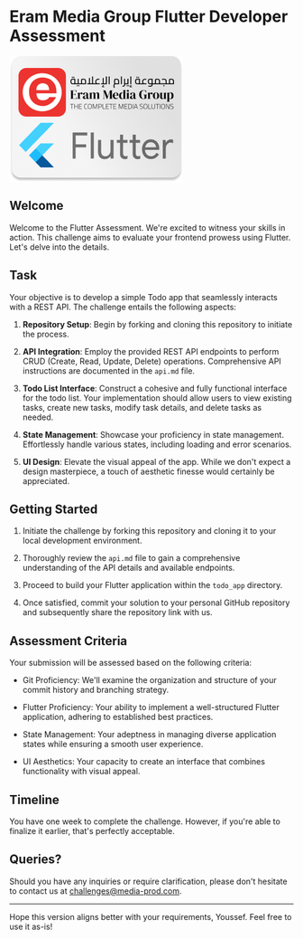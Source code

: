# Eram Media Group Flutter Developer Assessment

<img src="./logo.png" align="center"/>

## Welcome

Welcome to the Flutter Assessment.
We're excited to witness your skills in action.
This challenge aims to evaluate your frontend prowess using Flutter.
Let's delve into the details.

## Task

Your objective is to develop a simple Todo app that seamlessly interacts with a REST API. The challenge entails the following aspects:

1. **Repository Setup**: Begin by forking and cloning this repository to initiate the process.

2. **API Integration**: Employ the provided REST API endpoints to perform CRUD (Create, Read, Update, Delete) operations. Comprehensive API instructions are documented in the `api.md` file.

3. **Todo List Interface**: Construct a cohesive and fully functional interface for the todo list. Your implementation should allow users to view existing tasks, create new tasks, modify task details, and delete tasks as needed.

4. **State Management**: Showcase your proficiency in state management. Effortlessly handle various states, including loading and error scenarios.

5. **UI Design**: Elevate the visual appeal of the app. While we don't expect a design masterpiece, a touch of aesthetic finesse would certainly be appreciated.

## Getting Started

1. Initiate the challenge by forking this repository and cloning it to your local development environment.

2. Thoroughly review the `api.md` file to gain a comprehensive understanding of the API details and available endpoints.

3. Proceed to build your Flutter application within the `todo_app` directory.

4. Once satisfied, commit your solution to your personal GitHub repository and subsequently share the repository link with us.

## Assessment Criteria

Your submission will be assessed based on the following criteria:

- Git Proficiency: We'll examine the organization and structure of your commit history and branching strategy.

- Flutter Proficiency: Your ability to implement a well-structured Flutter application, adhering to established best practices.

- State Management: Your adeptness in managing diverse application states while ensuring a smooth user experience.

- UI Aesthetics: Your capacity to create an interface that combines functionality with visual appeal.

## Timeline

You have one week to complete the challenge. However, if you're able to finalize it earlier, that's perfectly acceptable.

## Queries?

Should you have any inquiries or require clarification, please don't hesitate to contact us at challenges@media-prod.com.

---

Hope this version aligns better with your requirements, Youssef. Feel free to use it as-is!
